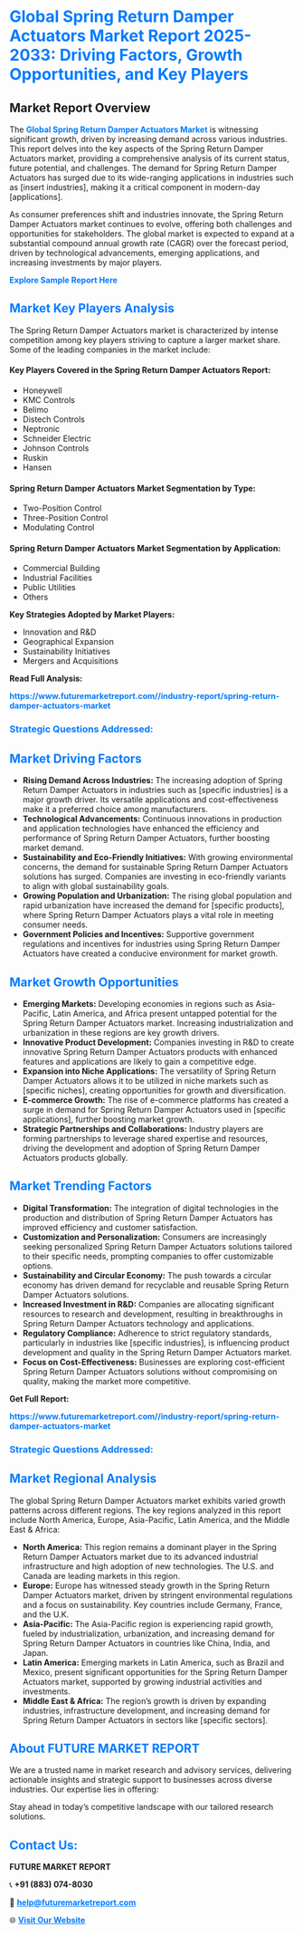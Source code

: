 <h1 style="color: #007BFF;">Global Spring Return Damper Actuators Market Report 2025-2033: Driving Factors, Growth Opportunities, and Key Players</h1>

<section id="overview">
<h2>Market Report Overview</h2>
<p>The <a href="https://www.futuremarketreport.com//industry-report/spring-return-damper-actuators-market" style="color: #007BFF; text-decoration: none;"><strong>Global Spring Return Damper Actuators Market</strong></a> is witnessing significant growth, driven by increasing demand across various industries. This report delves into the key aspects of the Spring Return Damper Actuators market, providing a comprehensive analysis of its current status, future potential, and challenges. The demand for Spring Return Damper Actuators has surged due to its wide-ranging applications in industries such as [insert industries], making it a critical component in modern-day [applications].</p>
<p>As consumer preferences shift and industries innovate, the Spring Return Damper Actuators market continues to evolve, offering both challenges and opportunities for stakeholders. The global market is expected to expand at a substantial compound annual growth rate (CAGR) over the forecast period, driven by technological advancements, emerging applications, and increasing investments by major players.</p>
</section>

<section id="overview">
<p><a href="https://www.futuremarketreport.com//request-sample/reportId=75586" style="color: #007BFF; text-decoration: none;"><strong>Explore Sample Report Here</strong></a></p>
</section>

<section id="key-players">
<h2 style="color: #007BFF;">Market Key Players Analysis</h2>
<p>The Spring Return Damper Actuators market is characterized by intense competition among key players striving to capture a larger market share. Some of the leading companies in the market include:</p>
<h4>Key Players Covered in the Spring Return Damper Actuators Report:</h4>
<ul><li>Honeywell</li><li>KMC Controls</li><li>Belimo</li><li>Distech Controls</li><li>Neptronic</li><li>Schneider Electric</li><li>Johnson Controls</li><li>Ruskin</li><li>Hansen</li></ul>
<h4>Spring Return Damper Actuators Market Segmentation by Type:</h4>
<ul><li>Two-Position Control</li><li>Three-Position Control</li><li>Modulating Control</li></ul>

<h4>Spring Return Damper Actuators Market Segmentation by Application:</h4>
<ul><li>Commercial Building</li><li>Industrial Facilities</li><li>Public Utilities</li><li>Others</li></ul>
<p><strong>Key Strategies Adopted by Market Players:</strong></p>
<ul>
<li>Innovation and R&D</li>
<li>Geographical Expansion</li>
<li>Sustainability Initiatives</li>
<li>Mergers and Acquisitions</li>
</ul>
</section>

<section>
<p><strong>Read Full Analysis: </strong></p><a href="https://www.futuremarketreport.com//industry-report/spring-return-damper-actuators-market" style="color: #007BFF; text-decoration: none;"><strong>https://www.futuremarketreport.com//industry-report/spring-return-damper-actuators-market</strong></a>
<h3 style="color: #007BFF;">Strategic Questions Addressed:</h3>
</section>

<section id="driving-factors">
<h2 style="color: #007BFF;">Market Driving Factors</h2>
<ul>
<li><strong>Rising Demand Across Industries:</strong> The increasing adoption of Spring Return Damper Actuators in industries such as [specific industries] is a major growth driver. Its versatile applications and cost-effectiveness make it a preferred choice among manufacturers.</li>
<li><strong>Technological Advancements:</strong> Continuous innovations in production and application technologies have enhanced the efficiency and performance of Spring Return Damper Actuators, further boosting market demand.</li>
<li><strong>Sustainability and Eco-Friendly Initiatives:</strong> With growing environmental concerns, the demand for sustainable Spring Return Damper Actuators solutions has surged. Companies are investing in eco-friendly variants to align with global sustainability goals.</li>
<li><strong>Growing Population and Urbanization:</strong> The rising global population and rapid urbanization have increased the demand for [specific products], where Spring Return Damper Actuators plays a vital role in meeting consumer needs.</li>
<li><strong>Government Policies and Incentives:</strong> Supportive government regulations and incentives for industries using Spring Return Damper Actuators have created a conducive environment for market growth.</li>
</ul>
</section>

<section id="growth-opportunities">
<h2 style="color: #007BFF;">Market Growth Opportunities</h2>
<ul>
<li><strong>Emerging Markets:</strong> Developing economies in regions such as Asia-Pacific, Latin America, and Africa present untapped potential for the Spring Return Damper Actuators market. Increasing industrialization and urbanization in these regions are key growth drivers.</li>
<li><strong>Innovative Product Development:</strong> Companies investing in R&D to create innovative Spring Return Damper Actuators products with enhanced features and applications are likely to gain a competitive edge.</li>
<li><strong>Expansion into Niche Applications:</strong> The versatility of Spring Return Damper Actuators allows it to be utilized in niche markets such as [specific niches], creating opportunities for growth and diversification.</li>
<li><strong>E-commerce Growth:</strong> The rise of e-commerce platforms has created a surge in demand for Spring Return Damper Actuators used in [specific applications], further boosting market growth.</li>
<li><strong>Strategic Partnerships and Collaborations:</strong> Industry players are forming partnerships to leverage shared expertise and resources, driving the development and adoption of Spring Return Damper Actuators products globally.</li>
</ul>
</section>

<section id="trending-factors">
<h2 style="color: #007BFF;">Market Trending Factors</h2>
<ul>
<li><strong>Digital Transformation:</strong> The integration of digital technologies in the production and distribution of Spring Return Damper Actuators has improved efficiency and customer satisfaction.</li>
<li><strong>Customization and Personalization:</strong> Consumers are increasingly seeking personalized Spring Return Damper Actuators solutions tailored to their specific needs, prompting companies to offer customizable options.</li>
<li><strong>Sustainability and Circular Economy:</strong> The push towards a circular economy has driven demand for recyclable and reusable Spring Return Damper Actuators solutions.</li>
<li><strong>Increased Investment in R&D:</strong> Companies are allocating significant resources to research and development, resulting in breakthroughs in Spring Return Damper Actuators technology and applications.</li>
<li><strong>Regulatory Compliance:</strong> Adherence to strict regulatory standards, particularly in industries like [specific industries], is influencing product development and quality in the Spring Return Damper Actuators market.</li>
<li><strong>Focus on Cost-Effectiveness:</strong> Businesses are exploring cost-efficient Spring Return Damper Actuators solutions without compromising on quality, making the market more competitive.</li>
</ul>
</section>

<section>
<p><strong>Get Full Report: </strong></p><a href="https://www.futuremarketreport.com//industry-report/spring-return-damper-actuators-market" style="color: #007BFF; text-decoration: none;"><strong>https://www.futuremarketreport.com//industry-report/spring-return-damper-actuators-market</strong></a>
<h3 style="color: #007BFF;">Strategic Questions Addressed:</h3>
</section>


<section id="regional-analysis">
<h2 style="color: #007BFF;">Market Regional Analysis</h2>
<p>The global Spring Return Damper Actuators market exhibits varied growth patterns across different regions. The key regions analyzed in this report include North America, Europe, Asia-Pacific, Latin America, and the Middle East & Africa:</p>
<ul>
<li><strong>North America:</strong> This region remains a dominant player in the Spring Return Damper Actuators market due to its advanced industrial infrastructure and high adoption of new technologies. The U.S. and Canada are leading markets in this region.</li>
<li><strong>Europe:</strong> Europe has witnessed steady growth in the Spring Return Damper Actuators market, driven by stringent environmental regulations and a focus on sustainability. Key countries include Germany, France, and the U.K.</li>
<li><strong>Asia-Pacific:</strong> The Asia-Pacific region is experiencing rapid growth, fueled by industrialization, urbanization, and increasing demand for Spring Return Damper Actuators in countries like China, India, and Japan.</li>
<li><strong>Latin America:</strong> Emerging markets in Latin America, such as Brazil and Mexico, present significant opportunities for the Spring Return Damper Actuators market, supported by growing industrial activities and investments.</li>
<li><strong>Middle East & Africa:</strong> The region’s growth is driven by expanding industries, infrastructure development, and increasing demand for Spring Return Damper Actuators in sectors like [specific sectors].</li>
</ul>
</section>

<footer>
<h2 style="color: #007BFF;">About FUTURE MARKET REPORT</h2>
<p>We are a trusted name in market research and advisory services, delivering actionable insights and strategic support to businesses across diverse industries. Our expertise lies in offering:</p>

<p>Stay ahead in today’s competitive landscape with our tailored research solutions.</p>

<h2 style="color: #007BFF;">Contact Us:</h2>
<p><strong>FUTURE MARKET REPORT</strong></p>
<p>📞 <strong>+91 (883) 074-8030</strong></p>
<p>📧 <strong><a href="mailto:help@futuremarketreport.com" style="color: #007BFF;">help@futuremarketreport.com</a></strong></p>
<p>🌐 <strong><a href="https://www.futuremarketreport.com/" style="color: #007BFF;">Visit Our Website</a></strong></p>
</footer>